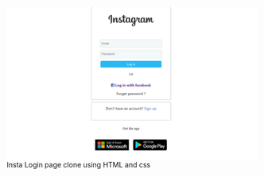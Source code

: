![Alt Text](https://github.com/Surajk7841/Insta-Login-page-clone/blob/main/img.png)
Insta Login page clone using HTML and css
